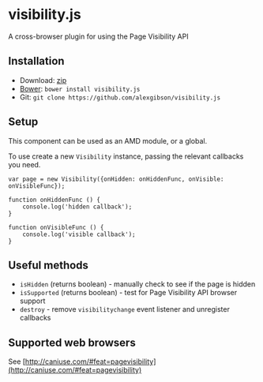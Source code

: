 visibility.js
=============

A cross-browser plugin for using the Page Visibility API

Installation
---------------------------------------

* Download: [zip](https://github.com/alexgibson/visibility.js/zipball/master)
* [Bower](https://github.com/twitter/bower/): `bower install visibility.js`
* Git: `git clone https://github.com/alexgibson/visibility.js`

Setup
---------

This component can be used as an AMD module, or a global.

To use create a new `Visibility` instance, passing the relevant callbacks you need.

```
var page = new Visibility({onHidden: onHiddenFunc, onVisible: onVisibleFunc});

function onHiddenFunc () {
	console.log('hidden callback');
}

function onVisibleFunc () {
	console.log('visible callback');
}
```

Useful methods
--------------

* `isHidden` (returns boolean) - manually check to see if the page is hidden
* `isSupported` (returns boolean) - test for Page Visibility API browser support
* `destroy` - remove `visibilitychange` event listener and unregister callbacks


Supported web browsers
---------------------------------------

See [http://caniuse.com/#feat=pagevisibility](http://caniuse.com/#feat=pagevisibility)
